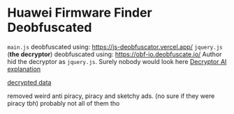 # Huawei Firmware Finder Deobfuscated
`main.js` deobfuscated using: https://js-deobfuscator.vercel.app/
`jquery.js` (**the decryptor**) deobfuscated using: https://obf-io.deobfuscate.io/
Author hid the decryptor as `jquery.js`. Surely nobody would look here
[Decryptor AI explanation](/Decryptor%20AI%20explanation.md)

[decrypted data](/raw-data/)

removed weird anti piracy, piracy and sketchy ads. (no sure if they were piracy tbh) probably not all of them tho
